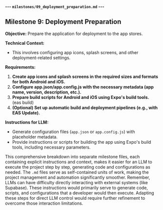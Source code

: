 **--- `milestones/09_deployment_preparation.md` ---**

## Milestone 9: Deployment Preparation

**Objective:** Prepare the application for deployment to the app stores.

**Technical Context:**

* This involves configuring app icons, splash screens, and other deployment-related settings.

**Requirements:**

1. **Create app icons and splash screens in the required sizes and formats for both Android and iOS.**
2. **Configure app.json/app.config.js with the necessary metadata (app name, version, description, etc.).**
3. **Prepare build scripts for Android and iOS using Expo's build tools.** (eas build)
4. **(Optional) Set up automatic build and deployment pipelines (e.g., with EAS Update).**

**Instructions for LLM:**

* Generate configuration files (`app.json` or `app.config.js`) with placeholder metadata.
* Provide instructions or scripts for building the app using Expo's build tools, including necessary parameters.

This comprehensive breakdown into separate milestone files, each containing explicit instructions and context, makes it easier for an LLM to execute the project step by step, generating code and configurations as needed. The `.md` files serve as self-contained units of work, making the project management and automation significantly smoother. Remember,  LLMs can have difficulty directly interacting with external systems (like Supabase). These instructions would primarily serve to generate code, scripts, and configurations that a developer would then execute. Adapting these steps for direct LLM control would require further refinement to overcome those interaction limitations.
